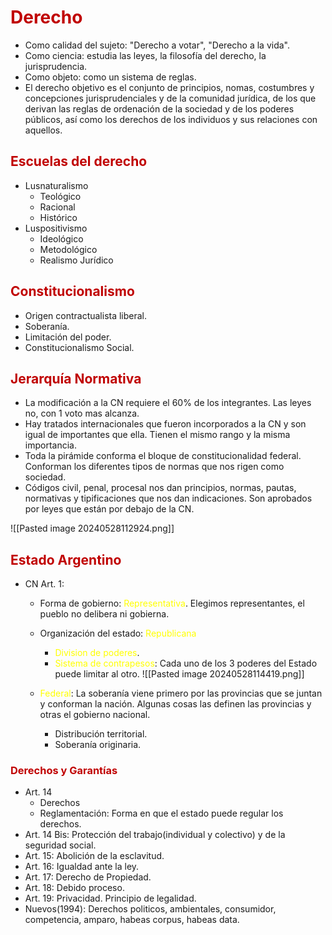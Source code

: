 # <span style="color:#c00000">Derecho</span> 
- Como calidad del sujeto: "Derecho a votar", "Derecho a la vida".
- Como ciencia: estudia las leyes, la filosofía del derecho, la jurisprudencia.
- Como objeto: como un sistema de reglas.
- El derecho objetivo es el conjunto de principios, nomas, costumbres y concepciones jurisprudenciales y de la comunidad jurídica, de los que derivan las reglas de ordenación de la sociedad y de los poderes públicos, así como los derechos de los individuos y sus relaciones con aquellos.
## <span style="color:#c00000">Escuelas del derecho</span> 
- Lusnaturalismo
	- Teológico
	- Racional
	- Histórico
- Luspositivismo
	- Ideológico
	- Metodológico
	- Realismo Jurídico
## <span style="color:#c00000">Constitucionalismo</span> 
- Origen contractualista liberal.
- Soberanía.
- Limitación del poder.
- Constitucionalismo Social.

## <span style="color:#c00000">Jerarquía Normativa</span>

- La modificación a la CN requiere el 60% de los integrantes. Las leyes no, con 1 voto mas alcanza.
- Hay tratados internacionales que fueron incorporados a la CN y son igual de importantes que ella. Tienen el mismo rango y la misma importancia.
- Toda la pirámide conforma el bloque de constitucionalidad federal. Conforman los diferentes tipos de normas que nos rigen como sociedad.
- Códigos civil, penal, procesal nos dan principios, normas, pautas, normativas y tipificaciones que nos dan indicaciones. Son aprobados por leyes que están por debajo de la CN.

![[Pasted image 20240528112924.png]]


## <span style="color:#c00000">Estado Argentino</span> 
- CN Art. 1:
	- Forma de gobierno: <span style="color:#ffff00">Representativa</span>. Elegimos representantes, el pueblo no delibera ni gobierna.
	- Organización del estado: <span style="color:#ffff00">Republicana</span>
		- <span style="color:#ffff00">Division de poderes</span>.
		- <span style="color:#ffff00">Sistema de contrapesos</span>: Cada uno de los 3 poderes del Estado puede limitar al otro.
			![[Pasted image 20240528114419.png]]
			
	- <span style="color:#ffff00">Federal</span>: La soberanía viene primero por las provincias que se juntan y conforman la nación. Algunas cosas las definen las provincias y otras el gobierno nacional.
		- Distribución territorial.
		- Soberanía originaria.

### <span style="color:#c00000">Derechos y Garantías</span> 
- Art. 14
	- Derechos
	- Reglamentación: Forma en que el estado puede regular los derechos.
- Art. 14 Bis: Protección del trabajo(individual y colectivo) y de la seguridad social.
- Art. 15: Abolición de la esclavitud.
- Art. 16: Igualdad ante la ley.
- Art. 17: Derecho de Propiedad.
- Art. 18: Debido proceso.
- Art. 19: Privacidad. Principio de legalidad.
- Nuevos(1994): Derechos politicos, ambientales, consumidor, competencia, amparo, habeas corpus, habeas data.


